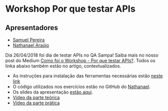 # Workshop Por que testar APIs

## Apresentadores
- [Samuel Pereira](https://www.linkedin.com/in/samuelpereira-qa/)
- [Nathanael Araújo](https://www.linkedin.com/in/nathanaelaraujo/)


Dia 26/04/2018 foi dia de testar APIs no QA Sampa! Saiba mais no nosso post do Medium [Como foi o Workshop - Por que testar APIs?](https://medium.com/qa-sampa-meeting/como-foi-o-workshop-por-que-testar-apis-29ed3c5f5475). Todos os linka abaixo também estão no artigo, contextualizados.

- As instruções para instalação das ferramentas necessárias estão [neste link](https://github.com/nathsilv/contract_testing)
- O código utilizados nos exercícios estão no GitHub do [Nathanael](https://gist.github.com/nathsilv/2d22be4d3ecf2b948f700b7757401ec4).
- Os slides da apresentação [estão aqui](https://drive.google.com/file/d/1mEPpCX9GhnWxktmj7dskaeV9B2XjSml-/view?usp=sharing).
- [Vídeo da parte teórica](https://youtu.be/dVs36dmjp3Q)
- [Vídeo da parte prática](https://youtu.be/gCeKj8u7HP8)
